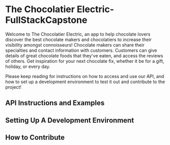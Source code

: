 # The Chocolatier Electric-FullStackCapstone

Welcome to The Chocolatier Electric, an app to help chocolate lovers discover the best chocolate makers and chocolatiers to increase their visibility amongst connoisseurs! Chocolate makers can share their specialties and contact information with customers. Customers can give details of great chocolate foods that they've eaten, and access the reviews of others. Get inspiration for your next chocolate fix, whether it be for a gift, holiday, or every day.

Please keep reading for instructions on how to access and use our API, and how to set up a development environment to test it out and contribute to the project!

## API Instructions and Examples


## Setting Up A Development Environment


## How to Contribute